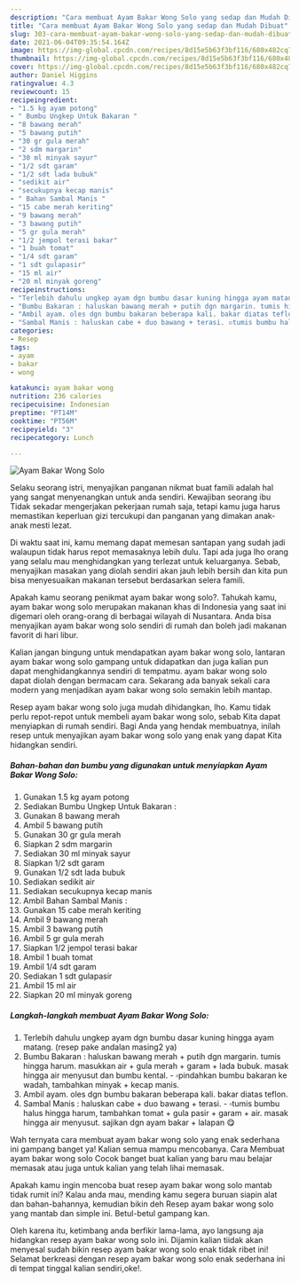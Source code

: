 ```yaml
---
description: "Cara membuat Ayam Bakar Wong Solo yang sedap dan Mudah Dibuat"
title: "Cara membuat Ayam Bakar Wong Solo yang sedap dan Mudah Dibuat"
slug: 303-cara-membuat-ayam-bakar-wong-solo-yang-sedap-dan-mudah-dibuat
date: 2021-06-04T09:35:54.164Z
image: https://img-global.cpcdn.com/recipes/8d15e5b63f3bf116/680x482cq70/ayam-bakar-wong-solo-foto-resep-utama.jpg
thumbnail: https://img-global.cpcdn.com/recipes/8d15e5b63f3bf116/680x482cq70/ayam-bakar-wong-solo-foto-resep-utama.jpg
cover: https://img-global.cpcdn.com/recipes/8d15e5b63f3bf116/680x482cq70/ayam-bakar-wong-solo-foto-resep-utama.jpg
author: Daniel Higgins
ratingvalue: 4.3
reviewcount: 15
recipeingredient:
- "1.5 kg ayam potong"
- " Bumbu Ungkep Untuk Bakaran "
- "8 bawang merah"
- "5 bawang putih"
- "30 gr gula merah"
- "2 sdm margarin"
- "30 ml minyak sayur"
- "1/2 sdt garam"
- "1/2 sdt lada bubuk"
- "sedikit air"
- "secukupnya kecap manis"
- " Bahan Sambal Manis "
- "15 cabe merah keriting"
- "9 bawang merah"
- "3 bawang putih"
- "5 gr gula merah"
- "1/2 jempol terasi bakar"
- "1 buah tomat"
- "1/4 sdt garam"
- "1 sdt gulapasir"
- "15 ml air"
- "20 ml minyak goreng"
recipeinstructions:
- "Terlebih dahulu ungkep ayam dgn bumbu dasar kuning hingga ayam matang. (resep pake andalan masing2 ya)"
- "Bumbu Bakaran : haluskan bawang merah + putih dgn margarin. tumis hingga harum. masukkan air + gula merah + garam + lada bubuk. masak hingga air menyusut dan bumbu kental.  ▫️pindahkan bumbu bakaran ke wadah, tambahkan minyak + kecap manis."
- "Ambil ayam. oles dgn bumbu bakaran beberapa kali. bakar diatas teflon."
- "Sambal Manis : haluskan cabe + duo bawang + terasi. ▫️tumis bumbu halus hingga harum, tambahkan tomat + gula pasir + garam + air. masak hingga air menyusut. sajikan dgn ayam bakar + lalapan 😋"
categories:
- Resep
tags:
- ayam
- bakar
- wong

katakunci: ayam bakar wong 
nutrition: 236 calories
recipecuisine: Indonesian
preptime: "PT14M"
cooktime: "PT56M"
recipeyield: "3"
recipecategory: Lunch

---
```



![Ayam Bakar Wong Solo](https://img-global.cpcdn.com/recipes/8d15e5b63f3bf116/680x482cq70/ayam-bakar-wong-solo-foto-resep-utama.jpg)

Selaku seorang istri, menyajikan panganan nikmat buat famili adalah hal yang sangat menyenangkan untuk anda sendiri. Kewajiban seorang ibu Tidak sekadar mengerjakan pekerjaan rumah saja, tetapi kamu juga harus memastikan keperluan gizi tercukupi dan panganan yang dimakan anak-anak mesti lezat.

Di waktu  saat ini, kamu memang dapat memesan santapan yang sudah jadi walaupun tidak harus repot memasaknya lebih dulu. Tapi ada juga lho orang yang selalu mau menghidangkan yang terlezat untuk keluarganya. Sebab, menyajikan masakan yang diolah sendiri akan jauh lebih bersih dan kita pun bisa menyesuaikan makanan tersebut berdasarkan selera famili. 



Apakah kamu seorang penikmat ayam bakar wong solo?. Tahukah kamu, ayam bakar wong solo merupakan makanan khas di Indonesia yang saat ini digemari oleh orang-orang di berbagai wilayah di Nusantara. Anda bisa menyajikan ayam bakar wong solo sendiri di rumah dan boleh jadi makanan favorit di hari libur.

Kalian jangan bingung untuk mendapatkan ayam bakar wong solo, lantaran ayam bakar wong solo gampang untuk didapatkan dan juga kalian pun dapat menghidangkannya sendiri di tempatmu. ayam bakar wong solo dapat diolah dengan bermacam cara. Sekarang ada banyak sekali cara modern yang menjadikan ayam bakar wong solo semakin lebih mantap.

Resep ayam bakar wong solo juga mudah dihidangkan, lho. Kamu tidak perlu repot-repot untuk membeli ayam bakar wong solo, sebab Kita dapat menyiapkan di rumah sendiri. Bagi Anda yang hendak membuatnya, inilah resep untuk menyajikan ayam bakar wong solo yang enak yang dapat Kita hidangkan sendiri.

<!--inarticleads1-->

##### Bahan-bahan dan bumbu yang digunakan untuk menyiapkan Ayam Bakar Wong Solo:

1. Gunakan 1.5 kg ayam potong
1. Sediakan  Bumbu Ungkep Untuk Bakaran :
1. Gunakan 8 bawang merah
1. Ambil 5 bawang putih
1. Gunakan 30 gr gula merah
1. Siapkan 2 sdm margarin
1. Sediakan 30 ml minyak sayur
1. Siapkan 1/2 sdt garam
1. Gunakan 1/2 sdt lada bubuk
1. Sediakan sedikit air
1. Sediakan secukupnya kecap manis
1. Ambil  Bahan Sambal Manis :
1. Gunakan 15 cabe merah keriting
1. Ambil 9 bawang merah
1. Ambil 3 bawang putih
1. Ambil 5 gr gula merah
1. Siapkan 1/2 jempol terasi bakar
1. Ambil 1 buah tomat
1. Ambil 1/4 sdt garam
1. Sediakan 1 sdt gulapasir
1. Ambil 15 ml air
1. Siapkan 20 ml minyak goreng




<!--inarticleads2-->

##### Langkah-langkah membuat Ayam Bakar Wong Solo:

1. Terlebih dahulu ungkep ayam dgn bumbu dasar kuning hingga ayam matang. (resep pake andalan masing2 ya)
1. Bumbu Bakaran : haluskan bawang merah + putih dgn margarin. tumis hingga harum. masukkan air + gula merah + garam + lada bubuk. masak hingga air menyusut dan bumbu kental.  - ▫️pindahkan bumbu bakaran ke wadah, tambahkan minyak + kecap manis.
1. Ambil ayam. oles dgn bumbu bakaran beberapa kali. bakar diatas teflon.
1. Sambal Manis : haluskan cabe + duo bawang + terasi. - ▫️tumis bumbu halus hingga harum, tambahkan tomat + gula pasir + garam + air. masak hingga air menyusut. sajikan dgn ayam bakar + lalapan 😋




Wah ternyata cara membuat ayam bakar wong solo yang enak sederhana ini gampang banget ya! Kalian semua mampu mencobanya. Cara Membuat ayam bakar wong solo Cocok banget buat kalian yang baru mau belajar memasak atau juga untuk kalian yang telah lihai memasak.

Apakah kamu ingin mencoba buat resep ayam bakar wong solo mantab tidak rumit ini? Kalau anda mau, mending kamu segera buruan siapin alat dan bahan-bahannya, kemudian bikin deh Resep ayam bakar wong solo yang mantab dan simple ini. Betul-betul gampang kan. 

Oleh karena itu, ketimbang anda berfikir lama-lama, ayo langsung aja hidangkan resep ayam bakar wong solo ini. Dijamin kalian tiidak akan menyesal sudah bikin resep ayam bakar wong solo enak tidak ribet ini! Selamat berkreasi dengan resep ayam bakar wong solo enak sederhana ini di tempat tinggal kalian sendiri,oke!.

